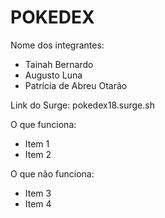 # POKEDEX

Nome dos integrantes: 
- Tainah Bernardo
- Augusto Luna
- Patrícia de Abreu Otarão

Link do Surge: pokedex18.surge.sh

O que funciona:
- Item 1
- Item 2

O que não funciona: 
- Item 3
- Item 4
